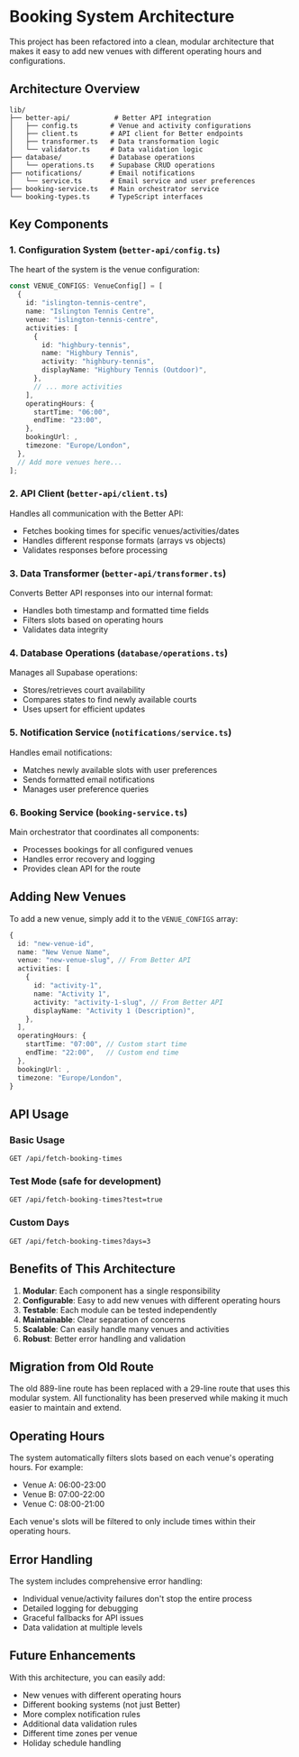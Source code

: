# Booking System Architecture

This project has been refactored into a clean, modular architecture that makes it easy to add new venues with different operating hours and configurations.

## Architecture Overview

```
lib/
├── better-api/           # Better API integration
│   ├── config.ts        # Venue and activity configurations
│   ├── client.ts        # API client for Better endpoints
│   ├── transformer.ts   # Data transformation logic
│   └── validator.ts     # Data validation logic
├── database/            # Database operations
│   └── operations.ts    # Supabase CRUD operations
├── notifications/       # Email notifications
│   └── service.ts       # Email service and user preferences
├── booking-service.ts   # Main orchestrator service
└── booking-types.ts     # TypeScript interfaces
```

## Key Components

### 1. Configuration System (`better-api/config.ts`)

The heart of the system is the venue configuration:

```typescript
const VENUE_CONFIGS: VenueConfig[] = [
  {
    id: "islington-tennis-centre",
    name: "Islington Tennis Centre",
    venue: "islington-tennis-centre",
    activities: [
      {
        id: "highbury-tennis",
        name: "Highbury Tennis",
        activity: "highbury-tennis",
        displayName: "Highbury Tennis (Outdoor)",
      },
      // ... more activities
    ],
    operatingHours: {
      startTime: "06:00",
      endTime: "23:00",
    },
    bookingUrl: ,
    timezone: "Europe/London",
  },
  // Add more venues here...
];
```

### 2. API Client (`better-api/client.ts`)

Handles all communication with the Better API:

- Fetches booking times for specific venues/activities/dates
- Handles different response formats (arrays vs objects)
- Validates responses before processing

### 3. Data Transformer (`better-api/transformer.ts`)

Converts Better API responses into our internal format:

- Handles both timestamp and formatted time fields
- Filters slots based on operating hours
- Validates data integrity

### 4. Database Operations (`database/operations.ts`)

Manages all Supabase operations:

- Stores/retrieves court availability
- Compares states to find newly available courts
- Uses upsert for efficient updates

### 5. Notification Service (`notifications/service.ts`)

Handles email notifications:

- Matches newly available slots with user preferences
- Sends formatted email notifications
- Manages user preference queries

### 6. Booking Service (`booking-service.ts`)

Main orchestrator that coordinates all components:

- Processes bookings for all configured venues
- Handles error recovery and logging
- Provides clean API for the route

## Adding New Venues

To add a new venue, simply add it to the `VENUE_CONFIGS` array:

```typescript
{
  id: "new-venue-id",
  name: "New Venue Name",
  venue: "new-venue-slug", // From Better API
  activities: [
    {
      id: "activity-1",
      name: "Activity 1",
      activity: "activity-1-slug", // From Better API
      displayName: "Activity 1 (Description)",
    },
  ],
  operatingHours: {
    startTime: "07:00", // Custom start time
    endTime: "22:00",   // Custom end time
  },
  bookingUrl: ,
  timezone: "Europe/London",
}
```

## API Usage

### Basic Usage

```
GET /api/fetch-booking-times
```

### Test Mode (safe for development)

```
GET /api/fetch-booking-times?test=true
```

### Custom Days

```
GET /api/fetch-booking-times?days=3
```

## Benefits of This Architecture

1. **Modular**: Each component has a single responsibility
2. **Configurable**: Easy to add new venues with different operating hours
3. **Testable**: Each module can be tested independently
4. **Maintainable**: Clear separation of concerns
5. **Scalable**: Can easily handle many venues and activities
6. **Robust**: Better error handling and validation

## Migration from Old Route

The old 889-line route has been replaced with a 29-line route that uses this modular system. All functionality has been preserved while making it much easier to maintain and extend.

## Operating Hours

The system automatically filters slots based on each venue's operating hours. For example:

- Venue A: 06:00-23:00
- Venue B: 07:00-22:00
- Venue C: 08:00-21:00

Each venue's slots will be filtered to only include times within their operating hours.

## Error Handling

The system includes comprehensive error handling:

- Individual venue/activity failures don't stop the entire process
- Detailed logging for debugging
- Graceful fallbacks for API issues
- Data validation at multiple levels

## Future Enhancements

With this architecture, you can easily add:

- New venues with different operating hours
- Different booking systems (not just Better)
- More complex notification rules
- Additional data validation rules
- Different time zones per venue
- Holiday schedule handling
